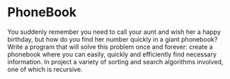 # PhoneBook
You suddenly remember you need to call your aunt and wish her a happy birthday, but how do you find her number quickly in a giant phonebook? Write a program that will solve this
problem once and forever: create a phonebook where you can easily, quickly and efficiently find necessary information. In project a variety of sorting and search algorithms
involved, one of which is recursive.
